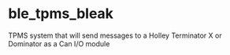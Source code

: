 # ble_tpms_bleak
TPMS system that will send messages to a Holley Terminator X or Dominator as a Can I/O module
